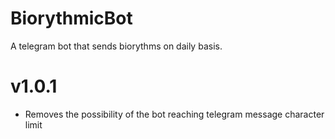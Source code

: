 # BiorythmicBot
A telegram bot that sends biorythms on daily basis.

# v1.0.1
* Removes the possibility of the bot reaching telegram message character limit